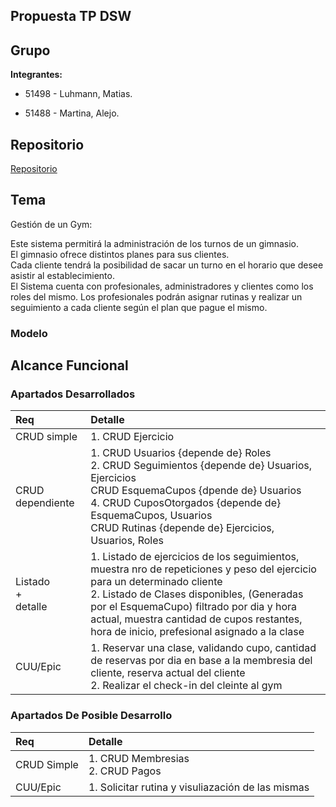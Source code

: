 Propuesta TP DSW
-
Grupo
-
__Integrantes:__

- 51498 - Luhmann, Matias.

- 51488 - Martina, Alejo.

## Repositorio


<a href="https://github.com/Lumansito/app-web">Repositorio</a>

Tema
-
Gestión de un Gym:

Este sistema permitirá la administración de los turnos de un gimnasio.  
El gimnasio ofrece distintos planes para sus clientes.  
Cada cliente tendrá la posibilidad de sacar un turno en el horario que desee asistir al establecimiento.   
El Sistema cuenta con  profesionales, administradores y clientes como los roles del mismo.
Los profesionales podrán asignar rutinas y realizar un seguimiento a cada cliente según el plan que pague el mismo.


### Modelo


## Alcance Funcional 

### Apartados Desarrollados

|Req|Detalle|
|:-|:-|
|CRUD simple|1. CRUD Ejercicio|
|CRUD dependiente|1. CRUD Usuarios {depende de} Roles <br>2. CRUD Seguimientos {depende de}  Usuarios, Ejercicios <br> CRUD EsquemaCupos {dpende de} Usuarios  <br> 4. CRUD CuposOtorgados {depende de} EsquemaCupos, Usuarios <br> CRUD Rutinas {depende de} Ejercicios, Usuarios, Roles |
|Listado<br>+<br>detalle| 1. Listado de ejercicios de los seguimientos, muestra nro de repeticiones y peso del ejercicio para un determinado cliente<br> 2. Listado de Clases disponibles, (Generadas por el EsquemaCupo) filtrado por dia y hora actual, muestra cantidad de cupos restantes, hora de inicio, prefesional asignado a la clase|
|CUU/Epic|1. Reservar una clase, validando cupo, cantidad de reservas por dia en base a la membresia del cliente, reserva actual del cliente<br>2. Realizar el check-in del cleinte al gym|



### Apartados De Posible Desarrollo

|Req|Detalle|
|:-|:-|
|CRUD Simple |1. CRUD Membresias <br>2. CRUD Pagos|
|CUU/Epic|1. Solicitar rutina y visuliazación de las mismas|
